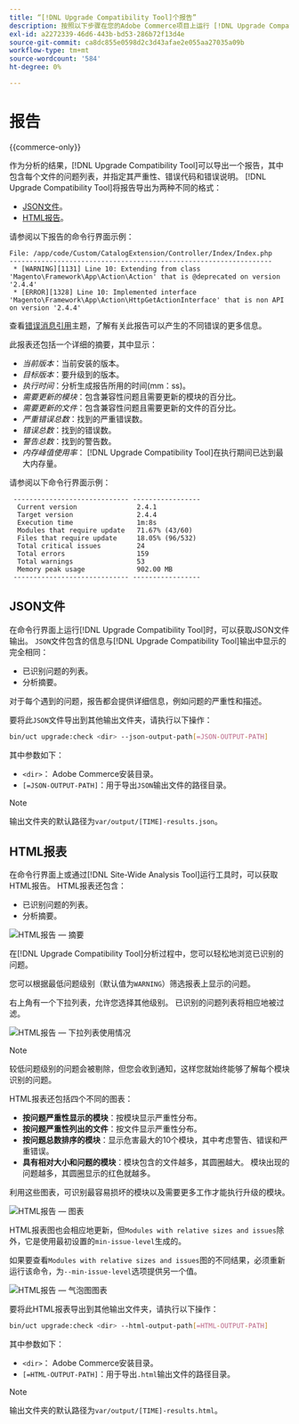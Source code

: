 ```yaml
---
title: “[!DNL Upgrade Compatibility Tool]个报告”
description: 按照以下步骤在您的Adobe Commerce项目上运行 [!DNL Upgrade Compatibility Tool] 。
exl-id: a2272339-46d6-443b-bd53-286b72f13d4e
source-git-commit: ca8dc855e0598d2c3d43afae2e055aa27035a09b
workflow-type: tm+mt
source-wordcount: '584'
ht-degree: 0%

---
```


# 报告

{{commerce-only}}

作为分析的结果，[!DNL Upgrade Compatibility Tool]可以导出一个报告，其中包含每个文件的问题列表，并指定其严重性、错误代码和错误说明。 [!DNL Upgrade Compatibility Tool]将报告导出为两种不同的格式：

- [JSON文件](reports.md#json-file)。
- [HTML报告](reports.md#html-report)。

请参阅以下报告的命令行界面示例：

```
File: /app/code/Custom/CatalogExtension/Controller/Index/Index.php
------------------------------------------------------------------
 * [WARNING][1131] Line 10: Extending from class 'Magento\Framework\App\Action\Action' that is @deprecated on version '2.4.4'
 * [ERROR][1328] Line 10: Implemented interface 'Magento\Framework\App\Action\HttpGetActionInterface' that is non API on version '2.4.4'
```

查看[错误消息引用](../upgrade-compatibility-tool/error-messages.md)主题，了解有关此报告可以产生的不同错误的更多信息。

此报表还包括一个详细的摘要，其中显示：

- *当前版本*：当前安装的版本。
- *目标版本*：要升级到的版本。
- *执行时间*：分析生成报告所用的时间(mm：ss)。
- *需要更新的模块*：包含兼容性问题且需要更新的模块的百分比。
- *需要更新的文件*：包含兼容性问题且需要更新的文件的百分比。
- *严重错误总数*：找到的严重错误数。
- *错误总数*：找到的错误数。
- *警告总数*：找到的警告数。
- *内存峰值使用率*： [!DNL Upgrade Compatibility Tool]在执行期间已达到最大内存量。

请参阅以下命令行界面示例：

```
 ----------------------------- ----------------- 
  Current version               2.4.1            
  Target version                2.4.4            
  Execution time                1m:8s            
  Modules that require update   71.67% (43/60)   
  Files that require update     18.05% (96/532)  
  Total critical issues         24               
  Total errors                  159              
  Total warnings                53               
  Memory peak usage             902.00 MB        
 ----------------------------- ----------------- 
```

## JSON文件

在命令行界面上运行[!DNL Upgrade Compatibility Tool]时，可以获取JSON文件输出。 `JSON`文件包含的信息与[!DNL Upgrade Compatibility Tool]输出中显示的完全相同：

- 已识别问题的列表。
- 分析摘要。

对于每个遇到的问题，报告都会提供详细信息，例如问题的严重性和描述。

要将此`JSON`文件导出到其他输出文件夹，请执行以下操作：

```bash
bin/uct upgrade:check <dir> --json-output-path[=JSON-OUTPUT-PATH]
```

其中参数如下：

- `<dir>`： Adobe Commerce安装目录。
- `[=JSON-OUTPUT-PATH]`：用于导出`JSON`输出文件的路径目录。

>[!NOTE]
>
> 输出文件夹的默认路径为`var/output/[TIME]-results.json`。

## HTML报表

在命令行界面上或通过[!DNL Site-Wide Analysis Tool]运行工具时，可以获取HTML报告。 HTML报表还包含：

- 已识别问题的列表。
- 分析摘要。

![HTML报告 — 摘要](../../assets/upgrade-guide/uct-html-summary.png)

在[!DNL Upgrade Compatibility Tool]分析过程中，您可以轻松地浏览已识别的问题。

您可以根据最低问题级别（默认值为`WARNING`）筛选报表上显示的问题。

右上角有一个下拉列表，允许您选择其他级别。 已识别的问题列表将相应地被过滤。

![HTML报告 — 下拉列表使用情况](../../assets/upgrade-guide/uct-html-filtered-issues-list.png)

>[!NOTE]
>
> 较低问题级别的问题会被剔除，但您会收到通知，这样您就始终能够了解每个模块识别的问题。

HTML报表还包括四个不同的图表：

- **按问题严重性显示的模块**：按模块显示严重性分布。
- **按问题严重性列出的文件**：按文件显示严重性分布。
- **按问题总数排序的模块**：显示危害最大的10个模块，其中考虑警告、错误和严重错误。
- **具有相对大小和问题的模块**：模块包含的文件越多，其圆圈越大。 模块出现的问题越多，其圆圈显示的红色就越多。

利用这些图表，可识别最容易损坏的模块以及需要更多工作才能执行升级的模块。

![HTML报告 — 图表](../../assets/upgrade-guide/uct-html-diagrams.png)

HTML报表图也会相应地更新，但`Modules with relative sizes and issues`除外，它是使用最初设置的`min-issue-level`生成的。

如果要查看`Modules with relative sizes and issues`图的不同结果，必须重新运行该命令，为`--min-issue-level`选项提供另一个值。

![HTML报告 — 气泡图图表](../../assets/upgrade-guide/uct-html-filtered-diagrams.png)

要将此HTML报表导出到其他输出文件夹，请执行以下操作：

```bash
bin/uct upgrade:check <dir> --html-output-path[=HTML-OUTPUT-PATH]
```

其中参数如下：

- `<dir>`： Adobe Commerce安装目录。
- `[=HTML-OUTPUT-PATH]`：用于导出`.html`输出文件的路径目录。

>[!NOTE]
>
> 输出文件夹的默认路径为`var/output/[TIME]-results.html`。
